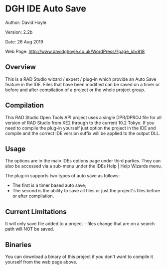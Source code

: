 # DGH IDE Auto Save

Author:   David Hoyle

Version:  2.2b

Date:     26 Aug 2019

Web Page: http://www.davidghoyle.co.uk/WordPress/?page_id=918

## Overview

This is a RAD Studio wizard / expert / plug-in which provide an Auto Save
feature in the IDE. Files that have been modified can be saved on a timer or
before and after compilation of a project or the whole project group.

## Compilation

This RAD Studio Open Tools API project uses a single DPR/DPROJ file for all
version of RAD Studio from XE2 through to the current 10.2 Tokyo. If you need to
compile the plug-in yourself just option the project in the IDE and compile and
the correct IDE version suffix will be applied to the output DLL.

## Usage

The options are in the main IDEs options page under third parties. They can also
be accessed via a sub-menu under the IDEs Help | Help Wizards menu.

The plug-in supports two types of auto save as follows:

 * The first is a timer based auto save;
 * The second is the ability to save all files or just the project's files
   before or after compilation.

## Current Limitations

It will only save file added to a project - files change that are on a search
path will NOT be saved.

## Binaries

You can download a binary of this project if you don't want to compile it
yourself from the web page above.